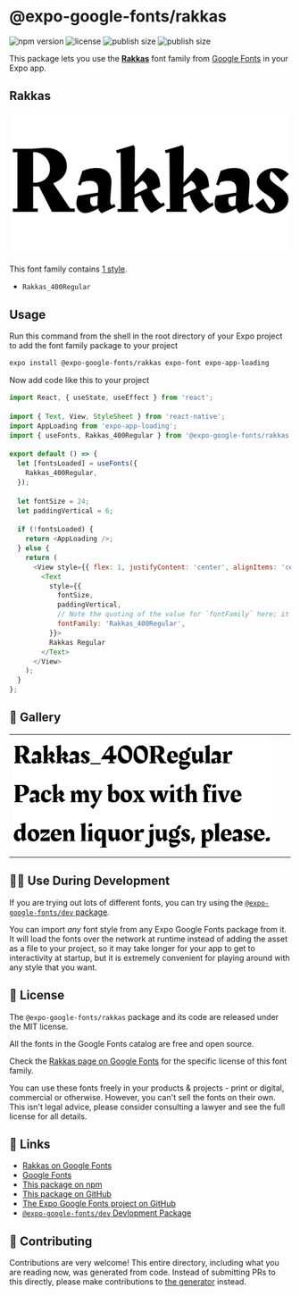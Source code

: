# @expo-google-fonts/rakkas

![npm version](https://flat.badgen.net/npm/v/@expo-google-fonts/rakkas)
![license](https://flat.badgen.net/github/license/expo/google-fonts)
![publish size](https://flat.badgen.net/packagephobia/install/@expo-google-fonts/rakkas)
![publish size](https://flat.badgen.net/packagephobia/publish/@expo-google-fonts/rakkas)

This package lets you use the [**Rakkas**](https://fonts.google.com/specimen/Rakkas) font family from [Google Fonts](https://fonts.google.com/) in your Expo app.

## Rakkas

![Rakkas](./font-family.png)

This font family contains [1 style](#-gallery).

- `Rakkas_400Regular`

## Usage

Run this command from the shell in the root directory of your Expo project to add the font family package to your project
```sh
expo install @expo-google-fonts/rakkas expo-font expo-app-loading
```

Now add code like this to your project
```js
import React, { useState, useEffect } from 'react';

import { Text, View, StyleSheet } from 'react-native';
import AppLoading from 'expo-app-loading';
import { useFonts, Rakkas_400Regular } from '@expo-google-fonts/rakkas';

export default () => {
  let [fontsLoaded] = useFonts({
    Rakkas_400Regular,
  });

  let fontSize = 24;
  let paddingVertical = 6;

  if (!fontsLoaded) {
    return <AppLoading />;
  } else {
    return (
      <View style={{ flex: 1, justifyContent: 'center', alignItems: 'center' }}>
        <Text
          style={{
            fontSize,
            paddingVertical,
            // Note the quoting of the value for `fontFamily` here; it expects a string!
            fontFamily: 'Rakkas_400Regular',
          }}>
          Rakkas Regular
        </Text>
      </View>
    );
  }
};

```

## 🔡 Gallery


||||
|-|-|-|
|![Rakkas_400Regular](./Rakkas_400Regular.ttf.png)||||


## 👩‍💻 Use During Development

If you are trying out lots of different fonts, you can try using the [`@expo-google-fonts/dev` package](https://github.com/expo/google-fonts/tree/master/font-packages/dev#readme).

You can import *any* font style from any Expo Google Fonts package from it. It will load the fonts
over the network at runtime instead of adding the asset as a file to your project, so it may take longer
for your app to get to interactivity at startup, but it is extremely convenient
for playing around with any style that you want.

## 📖 License

The `@expo-google-fonts/rakkas` package and its code are released under the MIT license.

All the fonts in the Google Fonts catalog are free and open source.

Check the [Rakkas page on Google Fonts](https://fonts.google.com/specimen/Rakkas) for the specific license of this font family.

You can use these fonts freely in your products & projects - print or digital, commercial or otherwise. However, you can't sell the fonts on their own. This isn't legal advice, please consider consulting a lawyer and see the full license for all details.

## 🔗 Links

- [Rakkas on Google Fonts](https://fonts.google.com/specimen/Rakkas)
- [Google Fonts](https://fonts.google.com/)
- [This package on npm](https://www.npmjs.com/package/@expo-google-fonts/rakkas)
- [This package on GitHub](https://github.com/expo/google-fonts/tree/master/font-packages/rakkas)
- [The Expo Google Fonts project on GitHub](https://github.com/expo/google-fonts)
- [`@expo-google-fonts/dev` Devlopment Package](https://github.com/expo/google-fonts/tree/master/font-packages/dev)

## 🤝 Contributing

Contributions are very welcome! This entire directory, including what you are reading now, was generated from code. Instead of submitting PRs to this directly, please make contributions to [the generator](https://github.com/expo/google-fonts/tree/master/packages/generator) instead.
